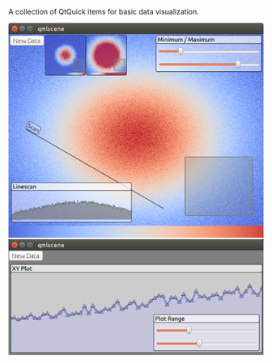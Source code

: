 A collection of QtQuick items for basic data visualization.

![ColormappedImage](/test/test_image.png?raw=true "Colormapped 2D data")
![XYPlot](/test/test_xyplot.png?raw=true "XY Plotting")
